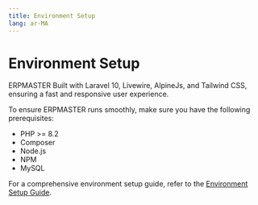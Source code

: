 ```yaml
---
title: Environment Setup
lang: ar-MA
---
```


# Environment Setup

ERPMASTER Built with Laravel 10, Livewire, AlpineJs, and Tailwind CSS, ensuring a fast and responsive user experience. 

To ensure ERPMASTER runs smoothly, make sure you have the following prerequisites:

- PHP >= 8.2
- Composer
- Node.js
- NPM
- MySQL

For a comprehensive environment setup guide, refer to the [Environment Setup Guide](/guide/environment.html).

